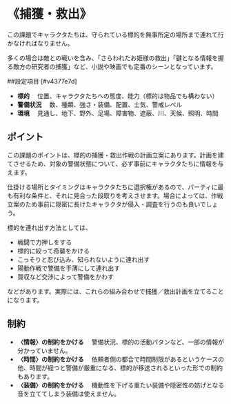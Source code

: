 # 《捕獲・救出》

この課題でキャラクタたちは、守られている標的を無事所定の場所まで連れて行かなければなりません。

多くの場合は敵との戦いを含み、「さらわれたお姫様の救出」「鍵となる情報を握る敵方の研究者の捕獲」など、小説や映画でも定番のシーンとなっています。

##設定項目 [#v4377e7d]

* __標的__ 　位置、キャラクタたちへの態度、能力（標的は物品でも構わない）
* __警備状況__ 　数、種類、強さ・装備、配置、士気、警戒レベル
* __環境__ 　見通し、地下、野外、足場、障害物、遮蔽、川、天候、照明、時間

## ポイント

この課題のポイントは、標的の捕獲・救出作戦の計画立案にあります。計画を建てさせるため、対象の警備状態について、必ず事前にキャラクタたちに情報を与えます。

仕掛ける場所とタイミングはキャラクタたちに選択権があるので、パーティに最も有利な条件と、それに見合った段取りを考えさせます。場合によっては、作戦立案のため事前に隠密に長けたキャラクタが侵入・調査を行うのも良いでしょう。

標的を連れ出す方法としては、

* 戦闘で力押しをする
* 標的に絞って奇襲をかける
* こっそりと忍び込み、知られないように連れ出す
* 陽動作戦で警備を手薄にして連れ出す
* 買収など交渉によって警備をかわす

などがあります。実際には、これらの組み合わせで捕獲／救出計画を立てることになります。

## 制約

* __〈情報〉の制約をかける__ 　警備状況、標的の活動パタンなど、一部の情報が分かっていません。
* __〈時間〉の制約をかける__ 　依頼者側の都合で時間制限があるというケースの他、時間が経つと警備が厳重になる、標的が移送されるといった形での制約もあります。
* __〈装備〉の制約をかける__ 　機動性を下げる重たい装備や隠密性の妨げとなる音を立ててしまう装備は使えません。
